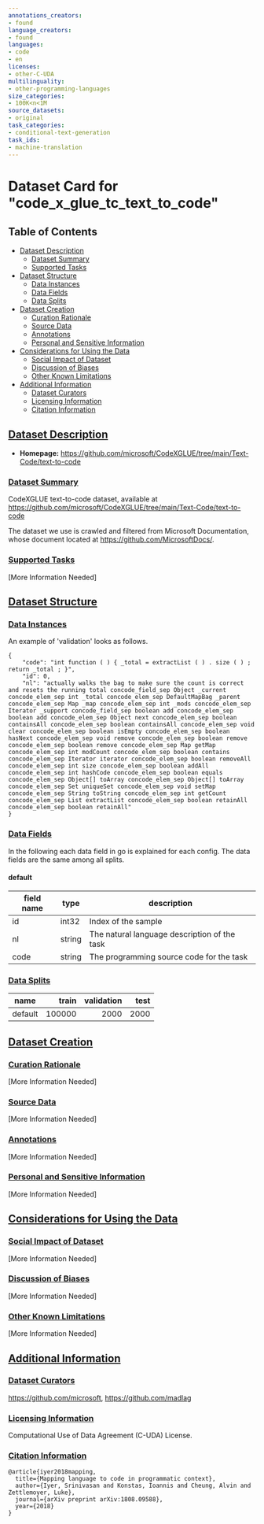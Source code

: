 ```yaml
---
annotations_creators:
- found
language_creators:
- found
languages:
- code
- en
licenses:
- other-C-UDA
multilinguality:
- other-programming-languages
size_categories:
- 100K<n<1M
source_datasets:
- original
task_categories:
- conditional-text-generation
task_ids:
- machine-translation
---
```

# Dataset Card for "code_x_glue_tc_text_to_code"

## Table of Contents
- [Dataset Description](#dataset-description)
  - [Dataset Summary](#dataset-summary)
  - [Supported Tasks](#supported-tasks)
- [Dataset Structure](#dataset-structure)
  - [Data Instances](#data-instances)
  - [Data Fields](#data-fields)
  - [Data Splits](#data-splits)
- [Dataset Creation](#dataset-creation)
  - [Curation Rationale](#curation-rationale)
  - [Source Data](#source-data)
  - [Annotations](#annotations)
  - [Personal and Sensitive Information](#personal-and-sensitive-information)
- [Considerations for Using the Data](#considerations-for-using-the-data)
  - [Social Impact of Dataset](#social-impact-of-dataset)
  - [Discussion of Biases](#discussion-of-biases)
  - [Other Known Limitations](#other-known-limitations)
- [Additional Information](#additional-information)
  - [Dataset Curators](#dataset-curators)
  - [Licensing Information](#licensing-information)
  - [Citation Information](#citation-information)

## [Dataset Description](#dataset-description)

- **Homepage:** https://github.com/microsoft/CodeXGLUE/tree/main/Text-Code/text-to-code

### [Dataset Summary](#dataset-summary)

CodeXGLUE text-to-code dataset, available at https://github.com/microsoft/CodeXGLUE/tree/main/Text-Code/text-to-code

The dataset we use is crawled and filtered from Microsoft Documentation, whose document located at https://github.com/MicrosoftDocs/.

### [Supported Tasks](#supported-tasks)

[More Information Needed]

## [Dataset Structure](#dataset-structure)

### [Data Instances](#data-instances)

An example of 'validation' looks as follows.
```
{
    "code": "int function ( ) { _total = extractList ( ) . size ( ) ; return _total ; }",
    "id": 0,
    "nl": "actually walks the bag to make sure the count is correct and resets the running total concode_field_sep Object _current concode_elem_sep int _total concode_elem_sep DefaultMapBag _parent concode_elem_sep Map _map concode_elem_sep int _mods concode_elem_sep Iterator _support concode_field_sep boolean add concode_elem_sep boolean add concode_elem_sep Object next concode_elem_sep boolean containsAll concode_elem_sep boolean containsAll concode_elem_sep void clear concode_elem_sep boolean isEmpty concode_elem_sep boolean hasNext concode_elem_sep void remove concode_elem_sep boolean remove concode_elem_sep boolean remove concode_elem_sep Map getMap concode_elem_sep int modCount concode_elem_sep boolean contains concode_elem_sep Iterator iterator concode_elem_sep boolean removeAll concode_elem_sep int size concode_elem_sep boolean addAll concode_elem_sep int hashCode concode_elem_sep boolean equals concode_elem_sep Object[] toArray concode_elem_sep Object[] toArray concode_elem_sep Set uniqueSet concode_elem_sep void setMap concode_elem_sep String toString concode_elem_sep int getCount concode_elem_sep List extractList concode_elem_sep boolean retainAll concode_elem_sep boolean retainAll"
}
```

### [Data Fields](#data-fields)

In the following each data field in go is explained for each config. The data fields are the same among all splits.

#### default

|field name| type |                 description                 |
|----------|------|---------------------------------------------|
|id        |int32 | Index of the sample                         |
|nl        |string| The natural language description of the task|
|code      |string| The programming source code for the task    |

### [Data Splits](#data-splits)

| name  |train |validation|test|
|-------|-----:|---------:|---:|
|default|100000|      2000|2000|

## [Dataset Creation](#dataset-creation)

### [Curation Rationale](#curation-rationale)

[More Information Needed]

### [Source Data](#source-data)

[More Information Needed]

### [Annotations](#annotations)

[More Information Needed]

### [Personal and Sensitive Information](#personal-and-sensitive-information)

[More Information Needed]

## [Considerations for Using the Data](#considerations-for-using-the-data)

### [Social Impact of Dataset](#social-impact-of-dataset)

[More Information Needed]

### [Discussion of Biases](#discussion-of-biases)

[More Information Needed]

### [Other Known Limitations](#other-known-limitations)

[More Information Needed]

## [Additional Information](#additional-information)

### [Dataset Curators](#dataset-curators)

https://github.com/microsoft, https://github.com/madlag

### [Licensing Information](#licensing-information)

Computational Use of Data Agreement (C-UDA) License.

### [Citation Information](#citation-information)

```
@article{iyer2018mapping,
  title={Mapping language to code in programmatic context},
  author={Iyer, Srinivasan and Konstas, Ioannis and Cheung, Alvin and Zettlemoyer, Luke},
  journal={arXiv preprint arXiv:1808.09588},
  year={2018}
}
```

